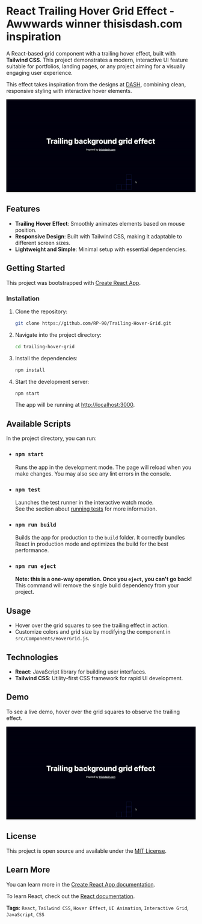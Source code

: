 # React Trailing Hover Grid Effect - Awwwards winner thisisdash.com inspiration

A React-based grid component with a trailing hover effect, built with **Tailwind CSS**. This project demonstrates a modern, interactive UI feature suitable for portfolios, landing pages, or any project aiming for a visually engaging user experience.

This effect takes inspiration from the designs at [DASH](https://thisisdash.com/), combining clean, responsive styling with interactive hover elements.

![Hover Grid Demo](./assets/hover-demo.gif)

## Features

- **Trailing Hover Effect**: Smoothly animates elements based on mouse position.
- **Responsive Design**: Built with Tailwind CSS, making it adaptable to different screen sizes.
- **Lightweight and Simple**: Minimal setup with essential dependencies.

## Getting Started

This project was bootstrapped with [Create React App](https://github.com/facebook/create-react-app).

### Installation

1. Clone the repository:

   ```bash
   git clone https://github.com/RP-90/Trailing-Hover-Grid.git
   ```

2. Navigate into the project directory:

   ```bash
   cd trailing-hover-grid
   ```

3. Install the dependencies:

   ```bash
   npm install
   ```

4. Start the development server:

   ```bash
   npm start
   ```

   The app will be running at [http://localhost:3000](http://localhost:3000).

## Available Scripts

In the project directory, you can run:

- ### `npm start`

  Runs the app in the development mode. The page will reload when you make changes. You may also see any lint errors in the console.

- ### `npm test`

  Launches the test runner in the interactive watch mode.  
  See the section about [running tests](https://facebook.github.io/create-react-app/docs/running-tests) for more information.

- ### `npm run build`

  Builds the app for production to the `build` folder. It correctly bundles React in production mode and optimizes the build for the best performance.

- ### `npm run eject`

  **Note: this is a one-way operation. Once you `eject`, you can't go back!** This command will remove the single build dependency from your project.

## Usage

- Hover over the grid squares to see the trailing effect in action.
- Customize colors and grid size by modifying the component in `src/Components/HoverGrid.js`.

## Technologies

- **React**: JavaScript library for building user interfaces.
- **Tailwind CSS**: Utility-first CSS framework for rapid UI development.

## Demo

To see a live demo, hover over the grid squares to observe the trailing effect.

![Hover Grid Demo](./assets/hover-demo.gif)

## License

This project is open source and available under the [MIT License](./LICENSE).

## Learn More

You can learn more in the [Create React App documentation](https://facebook.github.io/create-react-app/docs/getting-started).

To learn React, check out the [React documentation](https://reactjs.org/).

**Tags**: `React`, `Tailwind CSS`, `Hover Effect`, `UI Animation`, `Interactive Grid`, `JavaScript`, `CSS`
